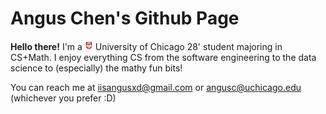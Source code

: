 # Angus Chen's Github Page

**Hello there!** I'm a <img src=images/UChicago_Shield_2Color_Maroon_WhiteBorder_RGB.png width=13, height=15> University of Chicago 28' student majoring in CS+Math. I enjoy everything CS from the software engineering to the data science to (especially) the mathy fun bits!

You can reach me at iisangusxd@gmail.com or angusc@uchicago.edu (whichever you prefer :D)

<!--
**iis-angus/iis-angus** is a ✨ _special_ ✨ repository because its `README.md` (this file) appears on your GitHub profile.

Here are some ideas to get you started:

- 🔭 I’m currently working on ...
- 🌱 I’m currently learning ...
- 👯 I’m looking to collaborate on ...
- 🤔 I’m looking for help with ...
- 💬 Ask me about ...
- 📫 How to reach me: ...
- 😄 Pronouns: ...
- ⚡ Fun fact: ...
-->
